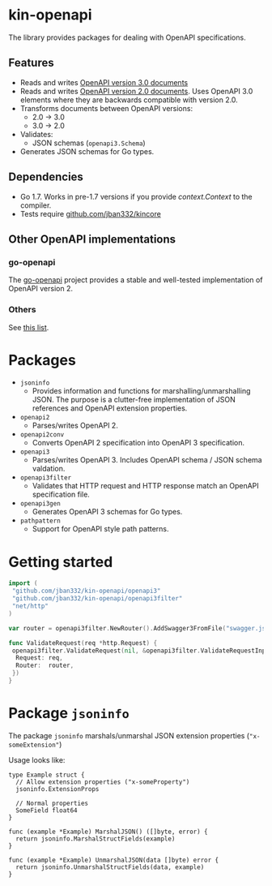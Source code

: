 # kin-openapi
The library provides packages for dealing with OpenAPI specifications.

## Features
  * Reads and writes [OpenAPI version 3.0 documents](https://github.com/OAI/OpenAPI-Specification/blob/OpenAPI.next/README.md)
  * Reads and writes [OpenAPI version 2.0 documents](https://github.com/OAI/OpenAPI-Specification/blob/master/versions/2.0.md). Uses OpenAPI 3.0 elements where they are backwards compatible with version 2.0.
  * Transforms documents between OpenAPI versions:
    * 2.0 -> 3.0
    * 3.0 -> 2.0
  * Validates:
    * JSON schemas (`openapi3.Schema`)
  * Generates JSON schemas for Go types.

## Dependencies
  * Go 1.7. Works in pre-1.7 versions if you provide _context.Context_ to the compiler.
  * Tests require [github.com/jban332/kincore](https://github.com/jban332/kincore)

## Other OpenAPI  implementations
### go-openapi
The [go-openapi](https://github.com/go-openapi) project provides a stable and well-tested implementation of OpenAPI version 2.

### Others
See [this list](https://github.com/OAI/OpenAPI-Specification/blob/OpenAPI.next/IMPLEMENTATIONS.md).

# Packages
  * `jsoninfo`
    * Provides information and functions for marshalling/unmarshalling JSON. The purpose is a clutter-free implementation of JSON references and OpenAPI extension properties.
  * `openapi2` 
    * Parses/writes OpenAPI 2.
  * `openapi2conv`
    * Converts OpenAPI 2 specification into OpenAPI 3 specification.
  * `openapi3`
    * Parses/writes OpenAPI 3. Includes OpenAPI schema / JSON schema valdation.
  * `openapi3filter`
    * Validates that HTTP request and HTTP response match an OpenAPI specification file.
  * `openapi3gen` 
    * Generates OpenAPI 3 schemas for Go types.
  * `pathpattern`
    * Support for OpenAPI style path patterns.

# Getting started
```go
import (
 "github.com/jban332/kin-openapi/openapi3"
 "github.com/jban332/kin-openapi/openapi3filter"
 "net/http"
)

var router = openapi3filter.NewRouter().AddSwagger3FromFile("swagger.json")

func ValidateRequest(req *http.Request) {
 openapi3filter.ValidateRequest(nil, &openapi3filter.ValidateRequestInput {
  Request: req,
  Router:  router,
 })
}

```

# Package `jsoninfo`
The package `jsoninfo` marshals/unmarshal JSON extension properties (`"x-someExtension"`)

Usage looks like:
```
type Example struct {
  // Allow extension properties ("x-someProperty")
  jsoninfo.ExtensionProps
  
  // Normal properties
  SomeField float64
}

func (example *Example) MarshalJSON() ([]byte, error) {
  return jsoninfo.MarshalStructFields(example)
}

func (example *Example) UnmarshalJSON(data []byte) error {
  return jsoninfo.UnmarshalStructFields(data, example)
}
